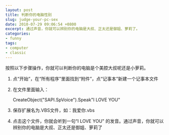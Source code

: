 ```yaml
---
layout: post
title: 判断你的电脑性别
slug: judge-your-pc-sex
date: 2010-07-29 09:06:54 +0800
excerpt: 通过声音，你就可以辨别你的电脑是大叔、正太还是御姐、萝莉了。
categories:
- funny
tags:
- computer
- classic
---
```


按照以下步骤操作，你就可以判断你的电脑是个美腔大叔呢还是小萝莉。

1. 点“开始”，在“所有程序”里面找到“附件”，点“记事本”新建一个记事本文件

2. 在文件里面输入：

	CreateObject("SAPI.SpVoice").Speak"I LOVE YOU"

3. 保存扩展名为.VBS文件，如：我爱你.vbs

4. 点击这个文件，你就会听到一句“I LOVE YOU" 的发音。通过声音，你就可以辨别你的电脑是大叔、正太还是御姐、萝莉了


